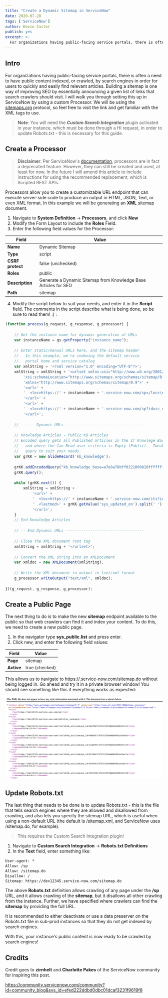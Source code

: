 ```yaml
---
title: "Create a Dynamic Sitemap in ServiceNow"
date: 2020-07-28
tags: ['ServiceNow']
author: Kevin Custer
publish: yes
excerpt: >-
  For organizations having public-facing service portals, there is often a need to have public content indexed, or crawled, by search engines in order for users to quickly and easily find relevant articles. Building a sitemap is one way of improving SEO by essentially announcing a given list of links that search crawlers should visit.  I will walk you through setting this up in ServiceNow by using a custom Processor.
---
```


## Intro

For organizations having public-facing service portals, there is often a need to have public content indexed, or crawled, by search engines in order for users to quickly and easily find relevant articles. Building a sitemap is one way of improving SEO by essentially announcing a given list of links that search crawlers should visit.  I will walk you through setting this up in ServiceNow by using a custom Processor.  We will be using the [sitemaps.org](https://www.sitemaps.org/protocol.html) protocol, so feel free to visit the link and get familiar with the XML tags to use.

> **Note**: You will need the **_Custom Search Integration_** plugin activated in your instance, which must be done through a HI request, in order to update Robots.txt - this is necessary for this guide.

## Create a Processor

> **Disclaimer**: Per ServiceNow's [documentation](https://docs.servicenow.com/bundle/orlando-application-development/page/script/processors/concept/c_Processors.html), processors are in fact a deprecated feature.  However, they can still be created and used, at least for now.  In the future I will amend this article to include instructions for using the recommended replacement, which is Scripted REST APIs.

Processors allow you to create a customizable URL endpoint that can execute server-side code to produce an output in HTML, JSON, Text, or even XML format.  In this example we will be generating an **XML** sitemap document.

1. Navigate to **System Definition** -> **Processors**, and click **New**
2. Modify the Form Layout to include the **Roles** Field.
3. Enter the following field values for the Processor:
   
| Field | Value |
|-------|-------|
| **Name**  | Dynamic Sitemap |
| **Type** | script |
| **CSRF protect** | false (unchecked) |
| **Roles** | public |
| **Description** | Generate a Dynamic Sitemap from Knowledge Base Articles for SEO |
| **Path** | sitemap |

4. Modify the script below to suit your needs, and enter it in the **Script** field. The comments in the script describe what is being done, so be sure to read them! :) :

```javascript
(function process(g_request, g_response, g_processor) {

    // Get the instance name for dynamic generation of URLs
    var instanceName = gs.getProperty("instance_name");
    
    // Enter static/manual URLs here, and the sitemap header
    //   In this example, we're indexing the default service 
    //   portal home and service catalog
    var xmlString = '<?xml version="1.0" encoding="UTF-8"?>';
    xmlString = xmlString + '<urlset xmlns:xsi="http://www.w3.org/2001/XMLSchema-instance" ' +
        'xsi:schemaLocation="http://www.sitemaps.org/schemas/sitemap/0.9 http://www.sitemaps.org/schemas/sitemap/0.9/sitemap.xsd" ' +
        'xmlns="http://www.sitemaps.org/schemas/sitemap/0.9">' +
        '<url>' +
        '  <loc>https://' + instanceName + '.service-now.com/sp</loc>\n' +
        '</url>' +
        '<url>' +
        '  <loc>https://' + instanceName + '.service-now.com/sp?id=sc_category</loc>' +
        '</url>';

    // ------ Dynamic URLs -----------------------------------

    // Knowledge Articles - Public KB Articles
    // Encoded query gets all Published articles in the IT Knowlege Base,
    //   and where the Can Read user criteria is Empty (Public).  Tweak the
    //   query to suit your needs.
    var grKK = new GlideRecord('kb_knowledge');

    grKK.addEncodedQuery("kb_knowledge_base=a7e8a78bff0221009b20ffffffffff17^can_read_user_criteriaISEMPTY^workflow_state=published");
    grKK.query();

    while (grKK.next()) {
        xmlString = xmlString +
            '<url>' +
            '  <loc>https://' + instanceName + '.service-now.com/its?id=kb_article&amp;sys_id=' + grKK.getValue('sys_id') + '</loc>' +
            '  <lastmod>' + grKK.getValue('sys_updated_on').split(' ')[0] + '</lastmod>' +
            '</url>';
    }
    // End Knowledge Articles

    // -- End Dynamic URLs -----------------------------------

    // Close the XML document root tag
    xmlString = xmlString + '</urlset>';

    // Convert the XML string into an XMLDocument
    var xmldoc = new XMLDocument(xmlString);

    // Write the XML document to output in text/xml format
    g_processor.writeOutput("text/xml", xmldoc);

})(g_request, g_response, g_processor);
```

## Create a Public Page

The next thing to do is to make the new **sitemap** endpoint available to the public so that web crawlers can find it and index your content.  To do this, we need to create a new public page.

1. In the navigator type **sys_public.list** and press enter.
2. Click new, and enter the following field values:

| Field | Value |
|-------|-------|
| **Page**  | sitemap |
| **Active** | true (checked) |

This allows us to navigate to https://<instance>.service-now.com/sitemap.do without being logged in.  Go ahead and try it in a private browser window! You should see something like this if everything works as expected:

![ServiceNow Sitemap Results](./images/snow-sitemap-results.png)


## Update Robots.txt

The last thing that needs to be done is to update Robots.txt - this is the file that tells search engines where they are allowed and disallowed from crawling, and also lets you specify the sitemap URL, which is useful when using a non-default URL (the default is /sitemap.xml, and ServiceNow uses /sitemap.do, for example).

> This requires the Custom Search Integration plugin!

1. Navigate to **Custom Search Integration** -> **Robots.txt Definitions**
2. In the **Text** field, enter something like:

```
User-agent: *
Allow: /sp
Allow: /sitemap.do
Disallow: /
Sitemap: https://dev12345.service-now.com/sitemap.do
```

The above **Robots.txt** definition allows crawling of any page under the **/sp** URL, and it allows crawling of the **sitemap**, but it disallows all other crawling from the instance.  Further, we have specified where crawlers can find the **sitemap** by providing the full URL.

It is recommended to either deactivate or use a data preserver on the Robots.txt file in sub-prod instances so that they do not get indexed by search engines.

With this, your instance's public content is now ready to be crawled by search engines!

## Credits

Credit goes to **zirnhelt** and **Charlotte Pakes** of the ServiceNow community for inspiring this post.

https://community.servicenow.com/community?id=community_blog&sys_id=efed222ddbd0dbc01dcaf3231f9619f8